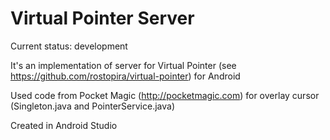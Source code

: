 # Virtual Pointer Server
Current status: development

It's an implementation of server for Virtual Pointer (see https://github.com/rostopira/virtual-pointer) for Android

Used code from Pocket Magic (http://pocketmagic.com) for overlay cursor (Singleton.java and PointerService.java)

Created in Android Studio
